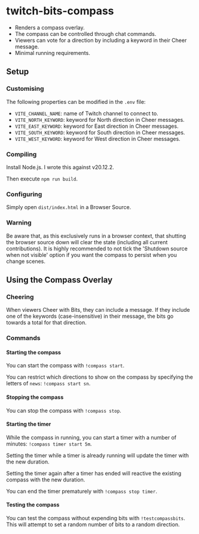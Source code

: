 # twitch-bits-compass

* Renders a compass overlay.
* The compass can be controlled through chat commands.
* Viewers can vote for a direction by including a keyword in their Cheer message.
* Minimal running requirements.

## Setup

### Customising

The following properties can be modified in the `.env` file:

* `VITE_CHANNEL_NAME`: name of Twitch channel to connect to.
* `VITE_NORTH_KEYWORD`: keyword for North direction in Cheer messages.
* `VITE_EAST_KEYWORD`: keyword for East direction in Cheer messages.
* `VITE_SOUTH_KEYWORD`: keyword for South direction in Cheer messages.
* `VITE_WEST_KEYWORD`: keyword for West direction in Cheer messages.

### Compiling

Install Node.js. I wrote this against v20.12.2.

Then execute `npm run build`.

### Configuring

Simply open `dist/index.html` in a Browser Source.

### Warning

Be aware that, as this exclusively runs in a browser context, that shutting the browser source down will clear the state (including all current contributions). It is highly recommended to not tick the 'Shutdown source when not visible' option if you want the compass to persist when you change scenes.

## Using the Compass Overlay

### Cheering

When viewers Cheer with Bits, they can include a message. If they include one of the keywords (case-insensitive) in their message, the bits go towards a total for that direction.

### Commands

#### Starting the compass

You can start the compass with `!compass start`.

You can restrict which directions to show on the compass by specifying the letters of `news`: `!compass start sn`.

#### Stopping the compass

You can stop the compass with `!compass stop`.

#### Starting the timer

While the compass in running, you can start a timer with a number of minutes: `!compass timer start 5m`.

Setting the timer while a timer is already running will update the timer with the new duration.

Setting the timer again after a timer has ended will reactive the existing compass with the new duration.

You can end the timer prematurely with `!compass stop timer`.

#### Testing the compass

You can test the compass without expending bits with `!testcompassbits`. This will attempt to set a random number of bits to a random direction.
